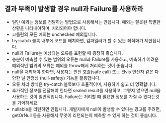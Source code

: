 ## 결과 부족이 발생할 경우 null과 Failure를 사용하라

- 일단 예외는 정보를 전달하는 방법으로 사용해서는 안됩니다. 
예외는 잘못된 특별한 상황을 나타내야하며, 처리되어야 합니다.
- 코틀린의 모든 예외는 unchecked 예외입니다.
- try-catch 볼록 내부에 코드를 배치하면, 컴파일러가 할 수 있는 최적화가 제한됩니다.
- null과 Failure는 예상되는 오류를 표현할 때 굉장히 좋습니다.
- 충분이 예측할 수 있는 범위의 오류는 null과 Failure를 사용하고,
예측하기 어려운 예외적인 범위의 오류는 예외를 throw해서 처리하는 것이 좋습니다.
- null울 처리해야 한다면, 사용자는 안전 호출(safe call) 또는 Elvis 연산자 같은 다양한 널 안정성 (null-safety) 기능을 활용합니다.
- 오류 처리 방식은 try-catch 볼록보다 효율적이며, 사용하기 쉽고 더 명확합니다.
- 추가적인 정보를 전달해야 한다면 sealed result를 사용하고, 그렇지 않으면 null을 사용하는 것이 일반적입니다. Failure는 처리할 때 필요한 정보를 가질 수 있다는것을 기억하세요.
- nullable을 리턴하면 안됩니다. 개발자에게 null이 발생할 수 있다는 경고를
주려면, getOrNull 둥을 사용해서 무엇이 리턴되는지 예측할 수 있게 하는 것이 좋습니다.

